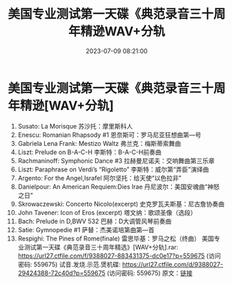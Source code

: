﻿---
title: 美国专业测试第一天碟《典范录音三十周年精逊WAV+分轨
date: 2023-07-09 08:21:00
categories: 试音碟、非卖品、发烧碟
tags: 纯音雅乐
---
# 美国专业测试第一天碟《典范录音三十周年精逊[WAV+分轨]

1. Susato: La Morisque 苏沙托：摩里斯科人
2. Enescu: Romanian Rhapsody #1 恩奈斯可：罗马尼亚狂想曲第—号
3. Gabriela Lena Frank: Mestizo Waltz 弗兰克：梅斯蒂索舞曲
4. Liszt: Prelude on B-A-C-H 李斯特：B-A-C-H前奏曲
5. Rachmaninoff: Symphonic Dance #3 拉赫曼尼诺夫：交响舞曲第三乐章
6. Liszt: Paraphrase on Verdi’s “Rigoletto” 李斯特：威尔第“弄臣”演绎曲
7. Argento: For the Angel,Israfel 阿尔坚托：给天使“以色拉非”
8. Danielpour: An American Requiem:Dies Irae
丹尼波尔：美国安魂曲“神怒之日”
9. Skrowaczewski: Concerto Nicolo(excerpt) 史克罗瓦夫斯基：尼古詹协奏曲
10. John Tavener: Icon of Eros (excerpt) 塔文纳：歌颂圣像（选段）
11. Bach: Prelude in D,BWV 532 巴赫：D大调管风琴前奏曲
12. Satie: Gymnopedie #1 萨替：杰美诺培第曲第—首
13. Respighi: The Pines of Rome(finale) 雷思毕基：罗马之松（终曲）
美国专业测试第一天碟《典范录音三十周年精选》[WAV+分轨].rar: https://url27.ctfile.com/f/9388027-883431375-dc0e17?p=559675
(访问密码: 559675)
试音.发烧.示范.煲机碟: https://url27.ctfile.com/d/9388027-29424388-72c40d?p=559675
(访问密码: 559675)
原文：[链接](https://blog.sina.com.cn/s/blog_1647c7e76010312my.html)